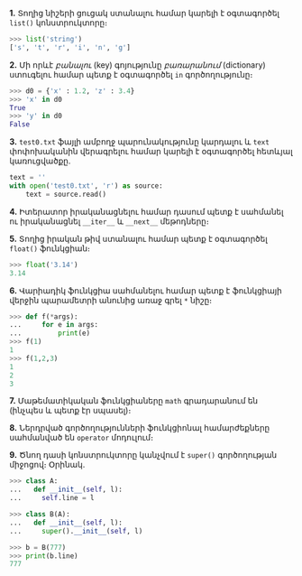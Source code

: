 

__1.__ Տողից նիշերի ցուցակ ստանալու համար կարելի է օգտագործել `list()` կոնստրուկտորը։
````python
>>> list('string')
['s', 't', 'r', 'i', 'n', 'g']
````

__2.__ Մի որևէ _բանալու_ (key) գոյությունը _բառարանում_ (dictionary) ստուգելու համար պետք է օգտագործել `in` գործողությունը։
````python
>>> d0 = {'x' : 1.2, 'z' : 3.4}
>>> 'x' in d0
True
>>> 'y' in d0
False
````

__3.__ `test0.txt` ֆայլի ամբողջ պարունակությունը կարդալու և `text` փոփոխականին վերագրելու համար կարելի է օգտագործել հետևյալ կառուցվածքը.
````python
text = ''
with open('test0.txt', 'r') as source:
    text = source.read()
````

__4.__ Իտերատոր իրականացնելու համար դասում պետք է սահմանել ու իրականացնել `__iter__` և `__next__` մեթոդները։ 

__5.__ Տողից իրական թիվ ստանալու համար պետք է օգտագործել `float()` ֆունկցիան։
````python
>>> float('3.14')
3.14
````

__6.__ Վարիադիկ ֆունկցիա սահմանելու համար պետք է ֆունկցիայի վերջին պարամետրի անունից առաջ գրել `*` նիշը։
````python
>>> def f(*args):
...     for e in args:
...         print(e)
>>> f(1)
1
>>> f(1,2,3)
1
2
3
````

__7.__ Մաթեմատիկական ֆունկցիաները `math` գրադարանում են (ինչպես և պետք էր սպասել)։

__8.__ Ներդրված գործողությունների ֆունկցիոնալ համարժեքները սահմանված են `operator` մոդուլում։

__9.__ Ծնող դասի կոնստրուկտորը կանչվում է `super()` գործողության միջոցով։ Օրինակ.
````python
>>> class A:
...   def __init__(self, l):
...     self.line = l

>>> class B(A):
...   def __init__(self, l):
...     super().__init__(self, l)

>>> b = B(777)
>>> print(b.line)
777
````
